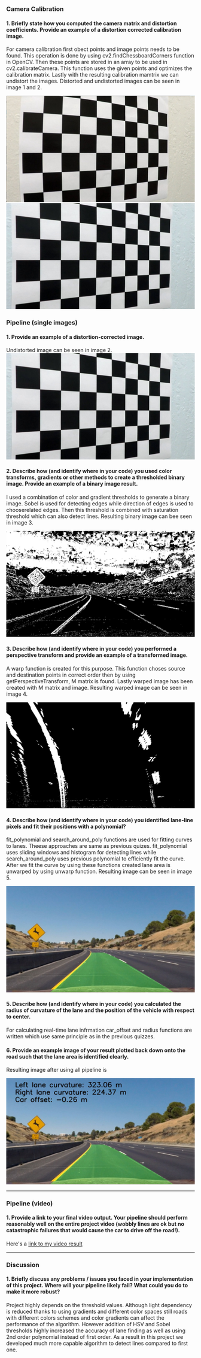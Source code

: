 [image1]: ./camera_cal/calibration5.jpg "Distorted"
[image2]: ./output_images/undistorted.jpg "Undistorted"
[image3]: ./output_images/thresholded.jpg "Thresholded"
[image4]: ./output_images/warped.jpg "Warped"
[image5]: ./output_images/fitted.jpg "Fitted"
[image6]: ./output_images/final.jpg "Final"
[video1]: ./project2.mp4 "Video"

### Camera Calibration

#### 1. Briefly state how you computed the camera matrix and distortion coefficients. Provide an example of a distortion corrected calibration image.

For camera calibration first obect points and image points needs to be found. This operation is done by using cv2.findChessboardCorners function in OpenCV. Then these points are stored in an array to be used in cv2.calibrateCamera. This function uses the given points and optimizes the calibration matrix. Lastly with the resulting calibration mamtrix we can undistort the images. Distorted and undistorted images can be seen in image 1 and 2.

![alt text][image1]
![alt text][image2]


### Pipeline (single images)

#### 1. Provide an example of a distortion-corrected image.

Undistorted image can be seen in image 2.
![alt text][image2]

#### 2. Describe how (and identify where in your code) you used color transforms, gradients or other methods to create a thresholded binary image.  Provide an example of a binary image result.

I used a combination of color and gradient thresholds to generate a binary image. Sobel is used for detecting edges while direction of edges is used to chooserelated edges. Then this threshold is combined with saturation threshold which can also detect lines. Resulting binary image can bee seen in image 3.

![alt text][image3]

#### 3. Describe how (and identify where in your code) you performed a perspective transform and provide an example of a transformed image.

A warp function is created for this purpose. This function choses source and destination points in correct order then by using getPerspectiveTransform, M matrix is found. Lastly warped  image has been created with M matrix and image. Resulting warped image can be seen in image 4.

![alt text][image4]

#### 4. Describe how (and identify where in your code) you identified lane-line pixels and fit their positions with a polynomial?

fit_polynomial and search_around_poly functions are used  for fitting curves to lanes. Theese approaches are same as previous quizes. fit_polynomial uses sliding windows and histogram for detecting lines while search_around_poly uses previous polynomial to efficiently fit the curve. After we fit the curve by using these functions created lane area is unwarped by using unwarp function. Resulting image can be seen in image 5.

![alt text][image5]

#### 5. Describe how (and identify where in your code) you calculated the radius of curvature of the lane and the position of the vehicle with respect to center.
For calculating real-time lane infrmation car_offset and radius functions are written which use same principle as in the previous quizzes.

#### 6. Provide an example image of your result plotted back down onto the road such that the lane area is identified clearly.

Resulting image after using all pipeline is

![alt text][image6]

---

### Pipeline (video)

#### 1. Provide a link to your final video output.  Your pipeline should perform reasonably well on the entire project video (wobbly lines are ok but no catastrophic failures that would cause the car to drive off the road!).

Here's a [link to my video result](./project_video.mp4)

---

### Discussion

#### 1. Briefly discuss any problems / issues you faced in your implementation of this project.  Where will your pipeline likely fail?  What could you do to make it more robust?

Project highly depends on the threshold values. Although light dependency is reduced thanks to using gradients and different color spaces still roads with different colors schemes  and color gradients can affect the performance of the algorithm. However addition of HSV and Sobel thresholds highly increased the accuracy of lane finding as well as using 2nd order polynomial instead of first order. As a result in this project we developed much more capable algorithm to detect lines compared to first one.